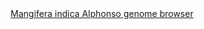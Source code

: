 <div id="Mangifera_indica_Alphonso_genome_browser" align="center">
  <a href="https://ink-blot.github.io/?sessionURL=blob:zZVbb6M4FID_yspPuxIh3C95CzQNSUOakFuT0ShywIAngAGbpEnV_75upp3Raqttu9pLJYTAHHPO8fcZHsAB1RSTAnSAIsq6qAMB0JQcZzAvMzSGOaKgE8OMIgHUKEY1KkIEOg8ghpTBRTDiE1PGStpptyMYtxJUkByHVKSqCMsWJQ1LEQ9tKSLM4ZkU8EjFkOQ8mME2zMqUFJS0YRgiSltSu0RFsj1Cfnp5tr28Em3zJmP4knXLi.CFRWIMebW4iND9G4W8J3NieureV8qNfj8trJ68YOvTDJLrnXNehqtvt8dR5QbR5O5m2I8pnh_QlZbZ3RQb0iD3xklTl20pgJbnZiOVxLLrpqo3WSZk6e6Hrtpz0Ayld75tmb5cTbXFbjBcsB7ztdU.urHRMNR1yhvC4FEAGQkbvuwgTGvZ7OiCZGmCptutpytdsHWbt10TDDpfvgqA1TDc8.gvD4CdSs4GUFQ1F0wCIHWEatBp2ZJkyrat6JqpSbYtPwoPoKmzfxheDgtOA29RhNk2IkykpGacUxLHqpiceT0xzi7seOK3gz8R2akvuROKJTlh3Y0TWP0cYSqRrtF4tz3PxauaNA6cb.xsvb8dO9XN0Ys1ObRP47M7uK5Cke0w7.jdrcekziHjoU9D_P6ZLCwKwiB72q8CSBFOUh5jSgIISUY4Z1Anu18l4Rd.yLr0Gw86YIp3OMPstOIpyRF0VEU3NPmHGuq_o8KP3TsLAkuxZNtSt_KW42f8ExJtaVFSkXcjHsL4T2Z8eO4nEsVf0763VIyJn_pssvLD.VI6HfYwP4zdW.0qkfrTKrjzCmfWJdJGs81dPTfKcd1TnLt5sI7_KMrHV_HFGz7yU5sDrDEs2Ks6yKZtKn8h0LMm2v.iyRPY7G.L8trsT6SKsfHK7v40gkohb44DXR9SojK1ydAaMdrd45ClDLPgfnkYJT7pT51gMzyd5tg4lWQXOx9S5dWV_LgssiYZ5tu26P.hLeIO5u_Q4jnsE_H_5hybvFsFa6tKJ_bQCMtqEIXNVf_ayAZTNkSLBdy4RV6vu4c0rFRjcZbouoxHat9SzaDHO3qL_8vavID.fvvyM8lwUuTogvqZm_H49fF3">Mangifera indica Alphonso genome browser</a>
</div>
